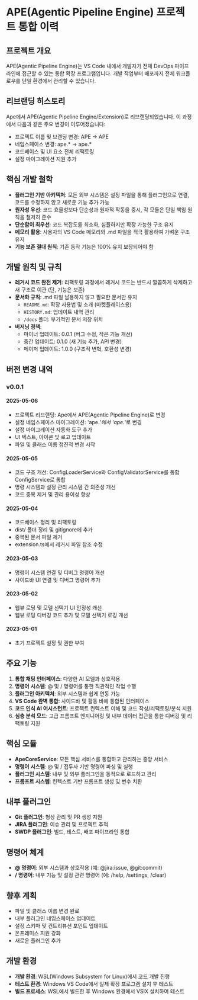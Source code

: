 # APE(Agentic Pipeline Engine) 프로젝트 통합 이력

## 프로젝트 개요

APE(Agentic Pipeline Engine)는 VS Code 내에서 개발자가 전체 DevOps 파이프라인에 접근할 수 있는 통합 확장 프로그램입니다. 개발 작업부터 배포까지 전체 워크플로우를 단일 환경에서 관리할 수 있습니다.

## 리브랜딩 히스토리

Ape에서 APE(Agentic Pipeline Engine/Extension)로 리브랜딩되었습니다. 이 과정에서 다음과 같은 주요 변경이 이루어졌습니다:

- 프로젝트 이름 및 브랜딩 변경: APE → APE
- 네임스페이스 변경: ape.* → ape.*
- 코드베이스 및 UI 요소 전체 리팩토링
- 설정 마이그레이션 지원 추가

## 핵심 개발 철학

- **플러그인 기반 아키텍처**: 모든 외부 시스템은 설정 파일을 통해 플러그인으로 연결, 코드를 수정하지 않고 새로운 기능 추가 가능
- **원자성 우선**: 코드 효율성보다 단순성과 원자적 작동을 중시, 각 모듈은 단일 책임 원칙을 철저히 준수
- **단순함이 최우선**: 코드 복잡도를 최소화, 심플하지만 확장 가능한 구조 유지
- **메모리 활용**: 사용자의 VS Code 메모리와 .md 파일을 적극 활용하여 가벼운 구조 유지
- **기능 보존 절대 원칙**: 기존 동작 기능은 100% 유지 보장되어야 함

## 개발 원칙 및 규칙

- **레거시 코드 완전 제거**: 리팩토링 과정에서 레거시 코드는 반드시 깔끔하게 삭제하고 새 구조로 이관 (단, 기능은 보존)
- **문서화 규칙**: .md 파일 남용하지 않고 필요한 문서만 유지
  - `README.md`: 확장 사용법 및 소개 (마켓플레이스용)
  - `HISTORY.md`: 업데이트 내역 관리
  - `/docs` 폴더: 부가적인 문서 저장 위치
- **버저닝 정책**:
  - 마이너 업데이트: 0.0.1 (버그 수정, 작은 기능 개선)
  - 중간 업데이트: 0.1.0 (새 기능 추가, API 변경)
  - 메이저 업데이트: 1.0.0 (구조적 변혁, 호환성 변경)

## 버전 변경 내역

### v0.0.1

#### 2025-05-06
- 프로젝트 리브랜딩: Ape에서 APE(Agentic Pipeline Engine)로 변경
- 설정 네임스페이스 마이그레이션: 'ape.*'에서 'ape.*'로 변경
- 설정 마이그레이션 자동화 도구 추가
- UI 텍스트, 아이콘 및 로고 업데이트
- 파일 및 클래스 이름 점진적 변경 시작

#### 2025-05-05
- 코드 구조 개선: ConfigLoaderService와 ConfigValidatorService를 통합 ConfigService로 통합
- 명령 시스템과 설정 관리 시스템 간 의존성 개선
- 코드 중복 제거 및 관리 용이성 향상

#### 2025-05-04
- 코드베이스 정리 및 리팩토링
- dist/ 폴더 정리 및 gitignore에 추가
- 중복된 문서 파일 제거
- extension.ts에서 레거시 파일 참조 수정

#### 2023-05-03
- 명령어 시스템 연결 및 디버그 명령어 개선
- 사이드바 UI 연결 및 디버그 명령어 추가

#### 2023-05-02
- 웹뷰 로딩 및 모델 선택기 UI 안정성 개선
- 웹뷰 로딩 디버깅 코드 추가 및 모델 선택기 로깅 개선

#### 2023-05-01
- 초기 프로젝트 설정 및 권한 부여

## 주요 기능

1. **통합 채팅 인터페이스**: 다양한 AI 모델과 상호작용
2. **명령어 시스템**: @ 및 / 명령어를 통한 직관적인 작업 수행
3. **플러그인 아키텍처**: 외부 시스템과 쉽게 연동 가능
4. **VS Code 완벽 통합**: 사이드바 및 활동 바에 통합된 인터페이스
5. **코드 인식 AI 어시스턴트**: 프로젝트 컨텍스트 이해 및 코드 작성/리팩토링/분석 지원
6. **심층 분석 모드**: 고급 프롬프트 엔지니어링 및 내부 데이터 접근을 통한 디버깅 및 리팩토링 지원

## 핵심 모듈

- **ApeCoreService**: 모든 핵심 서비스를 통합하고 관리하는 중앙 서비스
- **명령어 시스템**: @ 및 / 접두사 기반 명령어 파싱 및 실행
- **플러그인 시스템**: 내부 및 외부 플러그인을 동적으로 로드하고 관리
- **프롬프트 시스템**: 컨텍스트 기반 프롬프트 생성 및 변수 치환

## 내부 플러그인

- **Git 플러그인**: 형상 관리 및 PR 생성 지원
- **JIRA 플러그인**: 이슈 관리 및 프로젝트 추적
- **SWDP 플러그인**: 빌드, 테스트, 배포 파이프라인 통합

## 명령어 체계

- **@ 명령어**: 외부 시스템과 상호작용 (예: @jira:issue, @git:commit)
- **/ 명령어**: 내부 기능 및 설정 관련 명령어 (예: /help, /settings, /clear)

## 향후 계획

- 파일 및 클래스 이름 변경 완료
- 내부 플러그인 네임스페이스 업데이트
- 설정 스키마 및 컨트리뷰션 포인트 업데이트
- 온프레미스 지원 강화
- 새로운 플러그인 추가

## 개발 환경

- **개발 환경**: WSL(Windows Subsystem for Linux)에서 코드 개발 진행
- **테스트 환경**: Windows VS Code에서 실제 확장 프로그램 설치 후 테스트
- **빌드 프로세스**: WSL에서 빌드한 후 Windows 환경에서 VSIX 설치하여 테스트
